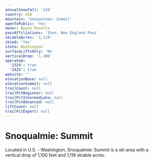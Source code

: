 ```yaml
---
annualSnowfall: '428'
country: USA
mountain: 'Snoqualmie: Summit'
openToPublic: 'Yes'
owner: Boyne Resorts
passAffiliations: 'Ikon, New England Pass'
skiableAcres: '1,119'
skied: 'Yes'
state: Washington
surfaceLiftsOnly: 'No'
verticalDrop: '1,100'
operated:
  '2324': true
  '2425': true
website: ''
elevationBase: null
elevationSummit: null
trailCount: null
trailPctBeginner: null
trailPctIntermediate: null
trailPctAdvanced: null
liftCount: null
trailPctExpert: null
---
```



# Snoqualmie: Summit

Located in U.S. - Washington, Snoqualmie: Summit is a ski area with a vertical drop of 1,100 feet and 1,119 skiable acres.
